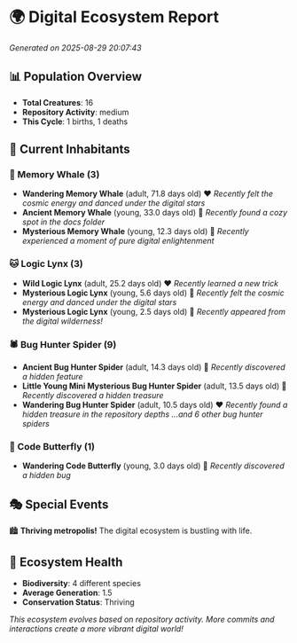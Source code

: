 # 🌍 Digital Ecosystem Report
*Generated on 2025-08-29 20:07:43*

## 📊 Population Overview
- **Total Creatures**: 16
- **Repository Activity**: medium
- **This Cycle**: 1 births, 1 deaths

## 👥 Current Inhabitants

### 🐋 Memory Whale (3)
- **Wandering Memory Whale** (adult, 71.8 days old) ❤️
  *Recently felt the cosmic energy and danced under the digital stars*
- **Ancient Memory Whale** (young, 33.0 days old) 💛
  *Recently found a cozy spot in the docs folder*
- **Mysterious Memory Whale** (young, 12.3 days old) 💚
  *Recently experienced a moment of pure digital enlightenment*

### 🐱 Logic Lynx (3)
- **Wild Logic Lynx** (adult, 25.2 days old) ❤️
  *Recently learned a new trick*
- **Mysterious Logic Lynx** (young, 5.6 days old) 💚
  *Recently felt the cosmic energy and danced under the digital stars*
- **Mysterious Logic Lynx** (young, 2.5 days old) 💚
  *Recently appeared from the digital wilderness!*

### 🕷️ Bug Hunter Spider (9)
- **Ancient Bug Hunter Spider** (adult, 14.3 days old) 💚
  *Recently discovered a hidden feature*
- **Little Young Mini Mysterious Bug Hunter Spider** (adult, 13.5 days old) 💚
  *Recently discovered a hidden treasure*
- **Wandering Bug Hunter Spider** (adult, 10.5 days old) ❤️
  *Recently found a hidden treasure in the repository depths*
  *...and 6 other bug hunter spiders*

### 🦋 Code Butterfly (1)
- **Wandering Code Butterfly** (young, 3.0 days old) 💚
  *Recently discovered a hidden bug*

## 🎭 Special Events

🏙️ **Thriving metropolis!** The digital ecosystem is bustling with life.

## 🔬 Ecosystem Health
- **Biodiversity**: 4 different species
- **Average Generation**: 1.5
- **Conservation Status**: Thriving

*This ecosystem evolves based on repository activity. More commits and interactions create a more vibrant digital world!*